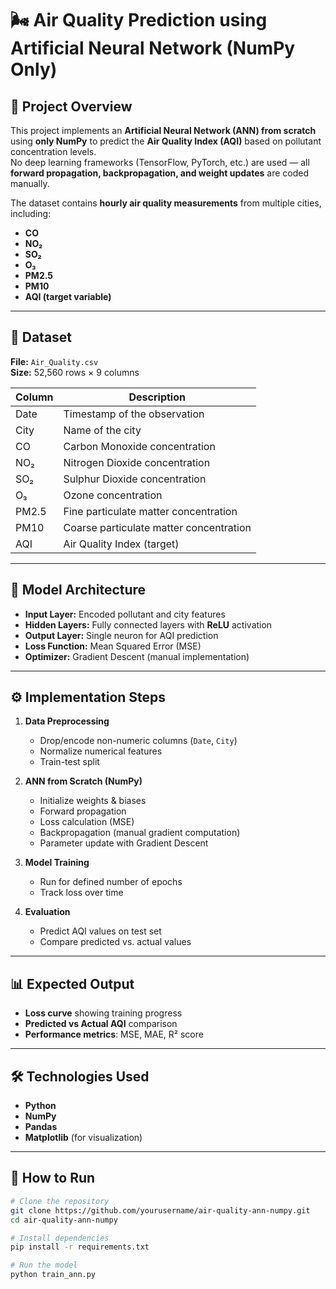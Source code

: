 # 🌬️ Air Quality Prediction using Artificial Neural Network (NumPy Only)

## 📌 Project Overview
This project implements an **Artificial Neural Network (ANN) from scratch** using **only NumPy** to predict the **Air Quality Index (AQI)** based on pollutant concentration levels.  
No deep learning frameworks (TensorFlow, PyTorch, etc.) are used — all **forward propagation, backpropagation, and weight updates** are coded manually.

The dataset contains **hourly air quality measurements** from multiple cities, including:
- **CO**
- **NO₂**
- **SO₂**
- **O₃**
- **PM2.5**
- **PM10**
- **AQI (target variable)**

---

## 📂 Dataset
**File:** `Air_Quality.csv`  
**Size:** 52,560 rows × 9 columns  

| Column   | Description |
|----------|-------------|
| Date     | Timestamp of the observation |
| City     | Name of the city |
| CO       | Carbon Monoxide concentration |
| NO₂      | Nitrogen Dioxide concentration |
| SO₂      | Sulphur Dioxide concentration |
| O₃       | Ozone concentration |
| PM2.5    | Fine particulate matter concentration |
| PM10     | Coarse particulate matter concentration |
| AQI      | Air Quality Index (target) |

---

## 🧠 Model Architecture
- **Input Layer:** Encoded pollutant and city features  
- **Hidden Layers:** Fully connected layers with **ReLU** activation  
- **Output Layer:** Single neuron for AQI prediction  
- **Loss Function:** Mean Squared Error (MSE)  
- **Optimizer:** Gradient Descent (manual implementation)  

---

## ⚙️ Implementation Steps
1. **Data Preprocessing**
   - Drop/encode non-numeric columns (`Date`, `City`)
   - Normalize numerical features
   - Train-test split

2. **ANN from Scratch (NumPy)**
   - Initialize weights & biases
   - Forward propagation
   - Loss calculation (MSE)
   - Backpropagation (manual gradient computation)
   - Parameter update with Gradient Descent

3. **Model Training**
   - Run for defined number of epochs
   - Track loss over time

4. **Evaluation**
   - Predict AQI values on test set
   - Compare predicted vs. actual values

---

## 📊 Expected Output
- **Loss curve** showing training progress
- **Predicted vs Actual AQI** comparison
- **Performance metrics**: MSE, MAE, R² score

---

## 🛠 Technologies Used
- **Python**
- **NumPy**
- **Pandas**
- **Matplotlib** (for visualization)

---

## 🚀 How to Run
```bash
# Clone the repository
git clone https://github.com/yourusername/air-quality-ann-numpy.git
cd air-quality-ann-numpy

# Install dependencies
pip install -r requirements.txt

# Run the model
python train_ann.py
